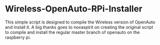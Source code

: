 # Wireless-OpenAuto-RPi-Installer

This simple script is designed to compile the Wireless version of OpenAuto and install it.
A big thanks goes to novaspirit on creating the original script to compile and install the regular master branch of openauto on the raspberry pi.
